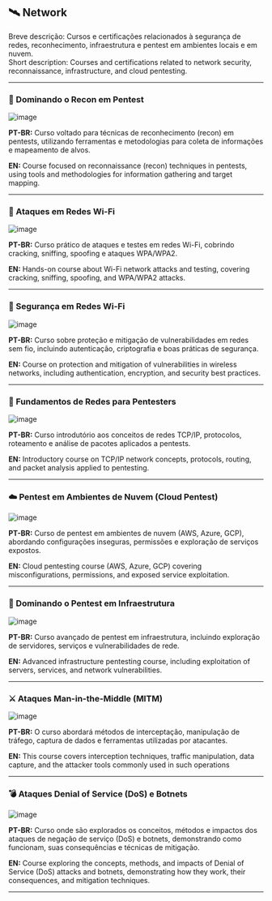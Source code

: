 ## 🛰️ Network

Breve descrição: Cursos e certificações relacionados à segurança de redes, reconhecimento, infraestrutura e pentest em ambientes locais e em nuvem.  
Short description: Courses and certifications related to network security, reconnaissance, infrastructure, and cloud pentesting.

---

### 📡 Dominando o Recon em Pentest

![image](https://github.com/user-attachments/assets/25babc9e-f0ab-4c22-bca5-0d2d2dc77d62)

**PT-BR:** Curso voltado para técnicas de reconhecimento (recon) em pentests, utilizando ferramentas e metodologias para coleta de informações e mapeamento de alvos.  

**EN:** Course focused on reconnaissance (recon) techniques in pentests, using tools and methodologies for information gathering and target mapping.

---

### 📶 Ataques em Redes Wi-Fi

![image](https://github.com/user-attachments/assets/11275e7f-584e-470b-a838-21dd97a75808)

**PT-BR:** Curso prático de ataques e testes em redes Wi-Fi, cobrindo cracking, sniffing, spoofing e ataques WPA/WPA2.  

**EN:** Hands-on course about Wi-Fi network attacks and testing, covering cracking, sniffing, spoofing, and WPA/WPA2 attacks.

---

### 🔐 Segurança em Redes Wi-Fi

![image](https://github.com/user-attachments/assets/f8071544-54e8-4db3-a288-c32f31952e07)

**PT-BR:** Curso sobre proteção e mitigação de vulnerabilidades em redes sem fio, incluindo autenticação, criptografia e boas práticas de segurança.  

**EN:** Course on protection and mitigation of vulnerabilities in wireless networks, including authentication, encryption, and security best practices.

---

### 🧠 Fundamentos de Redes para Pentesters

![image](https://github.com/user-attachments/assets/871513dc-dad7-4487-bcd9-e0f2b65ca17b)

**PT-BR:** Curso introdutório aos conceitos de redes TCP/IP, protocolos, roteamento e análise de pacotes aplicados a pentests.  

**EN:** Introductory course on TCP/IP network concepts, protocols, routing, and packet analysis applied to pentesting.

---

### ☁️ Pentest em Ambientes de Nuvem (Cloud Pentest)

![image](https://github.com/user-attachments/assets/71aa4cc5-8250-4715-adb2-1b7b6cf6c546)

**PT-BR:** Curso de pentest em ambientes de nuvem (AWS, Azure, GCP), abordando configurações inseguras, permissões e exploração de serviços expostos.  

**EN:** Cloud pentesting course (AWS, Azure, GCP) covering misconfigurations, permissions, and exposed service exploitation.

---

### 🧱 Dominando o Pentest em Infraestrutura

![image](https://github.com/user-attachments/assets/e02628a5-e3ca-4bde-b14d-2f8b8062b073)


**PT-BR:** Curso avançado de pentest em infraestrutura, incluindo exploração de servidores, serviços e vulnerabilidades de rede.  

**EN:** Advanced infrastructure pentesting course, including exploitation of servers, services, and network vulnerabilities.

---
### ⚔️ Ataques Man-in-the-Middle (MITM)

![image](https://github.com/user-attachments/assets/72dd2e0f-f2cd-4b24-b4dd-bb17c822fcfd)

**PT-BR:**  O curso abordará métodos de interceptação, manipulação de tráfego, captura de dados e ferramentas utilizadas por atacantes.

**EN:** This course covers interception techniques, traffic manipulation, data capture, and the attacker tools commonly used in such operations


---

### 💣 Ataques Denial of Service (DoS) e Botnets

![image](https://github.com/user-attachments/assets/29c8ec92-bf88-4711-9c47-f7fc7e5b459c)

**PT-BR:** Curso onde são explorados os conceitos, métodos e impactos dos ataques de negação de serviço (DoS) e botnets, demonstrando como funcionam, suas consequências e técnicas de mitigação.

**EN:** Course exploring the concepts, methods, and impacts of Denial of Service (DoS) attacks and botnets, demonstrating how they work, their consequences, and mitigation techniques.

---
